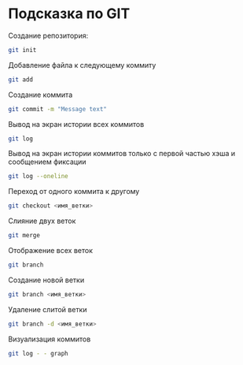 # Подсказка по GIT

Создание репозитория:
```sh
git init
```

Добавление файла к следующему коммиту
```sh
git add
```

Создание коммита
```sh
git commit -m "Message text"
```

Вывод на экран истории всех коммитов
```sh
git log
```

Вывод на экран истории коммитов только с первой частью хэша и сообщением фиксации
```sh
git log --oneline
```

Переход от одного коммита к другому
```sh
git checkout <имя_ветки>
```

Слияние двух веток
```sh
git merge
```

Отображение всех веток
```sh
git branch
```

Создание новой ветки
```sh
git branch <имя_ветки>
```

Удаление слитой ветки 
```sh
git branch -d <имя_ветки>
```

Визуализация коммитов
```sh
git log - - graph
```